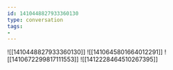 ```yaml
---
id: 1410448827933360130
type: conversation
tags:
- 
---
```

![[1410448827933360130]]
![[1410645801664012291]]
![[1410672299817111553]]
![[1412228464510267395]]

